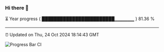 ### Hi there 👋

⏳ Year progress { ████████████████████████▁▁▁▁▁▁ } 81.36 %

---

⏰ Updated on Thu, 24 Oct 2024 18:14:43 GMT

![Progress Bar CI](https://github.com/code-lakshay/GitHub-Actions-Demo/workflows/Progress%20Bar%20CI/badge.svg)
